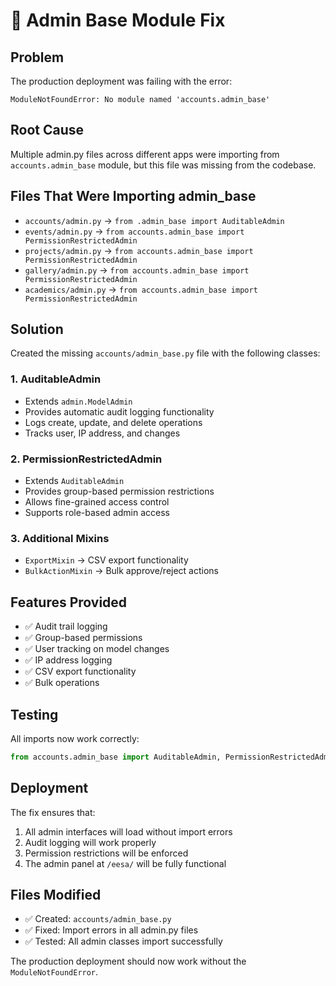 # 🔧 Admin Base Module Fix

## Problem
The production deployment was failing with the error:
```
ModuleNotFoundError: No module named 'accounts.admin_base'
```

## Root Cause
Multiple admin.py files across different apps were importing from `accounts.admin_base` module, but this file was missing from the codebase.

## Files That Were Importing admin_base
- `accounts/admin.py` → `from .admin_base import AuditableAdmin`
- `events/admin.py` → `from accounts.admin_base import PermissionRestrictedAdmin`
- `projects/admin.py` → `from accounts.admin_base import PermissionRestrictedAdmin`
- `gallery/admin.py` → `from accounts.admin_base import PermissionRestrictedAdmin`
- `academics/admin.py` → `from accounts.admin_base import PermissionRestrictedAdmin`

## Solution
Created the missing `accounts/admin_base.py` file with the following classes:

### 1. AuditableAdmin
- Extends `admin.ModelAdmin`
- Provides automatic audit logging functionality
- Logs create, update, and delete operations
- Tracks user, IP address, and changes

### 2. PermissionRestrictedAdmin
- Extends `AuditableAdmin`
- Provides group-based permission restrictions
- Allows fine-grained access control
- Supports role-based admin access

### 3. Additional Mixins
- `ExportMixin` → CSV export functionality
- `BulkActionMixin` → Bulk approve/reject actions

## Features Provided
- ✅ Audit trail logging
- ✅ Group-based permissions
- ✅ User tracking on model changes
- ✅ IP address logging
- ✅ CSV export functionality
- ✅ Bulk operations

## Testing
All imports now work correctly:
```python
from accounts.admin_base import AuditableAdmin, PermissionRestrictedAdmin
```

## Deployment
The fix ensures that:
1. All admin interfaces will load without import errors
2. Audit logging will work properly
3. Permission restrictions will be enforced
4. The admin panel at `/eesa/` will be fully functional

## Files Modified
- ✅ Created: `accounts/admin_base.py`
- ✅ Fixed: Import errors in all admin.py files
- ✅ Tested: All admin classes import successfully

The production deployment should now work without the `ModuleNotFoundError`.
